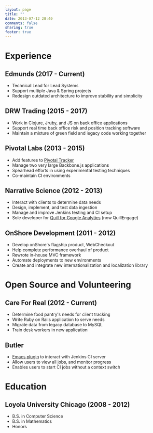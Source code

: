 ```yaml
---
layout: page
title: ""
date: 2013-07-12 20:40
comments: false
sharing: true
footer: true
---
```


# Experience

## Edmunds (2017 - Current)
 - Technical Lead for Lead Systems
 - Support multiple Java & Spring projects
 - Redesign outdated architecture to improve stability and simplicity

## DRW Trading (2015 - 2017)
 - Work in Clojure, Jruby, and JS on back office applications
 - Support real time back office risk and position tracking software
 - Maintain a mixture of green field and legacy code working together

## Pivotal Labs (2013 - 2015)
 - Add features to [Pivotal Tracker](http://www.pivotaltracker.com)
 - Manage two very large Backbone.js applications
 - Spearhead efforts in using experimental testing techniques
 - Co-maintain CI environments

## Narrative Science (2012 - 2013)
 - Interact with clients to determine data needs
 - Design, implement, and test data ingestion
 - Manage and improve Jenkins testing and CI setup
 - Sole developer for [Quill for Google Analytics](https://quillengage.narrativescience.com/) (now QuillEngage)

## OnShore Development (2011 - 2012)
 - Develop onShore's flagship product, WebCheckout
 - Help complete performance overhaul of product
 - Rewrote in-house MVC framework
 - Automate deployments to new environments
 - Create and integrate new internationalization and localization library

# Open Source and Volunteering
## Care For Real (2012 - Current)
 - Determine food pantry's needs for client tracking
 - Write Ruby on Rails application to serve needs
 - Migrate data from legacy database to MySQL
 - Train desk workers in new application

## Butler
- [Emacs plugin](https://github.com/AshtonKem/Butler) to interact with Jenkins CI server
- Allow users to view all jobs, and monitor progress
- Enables users to start CI jobs without a context switch

# Education
## Loyola University Chicago (2008 - 2012)
- B.S. in Computer Science
- B.S. in Mathematics
- Honors
